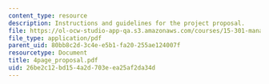 ```yaml
---
content_type: resource
description: Instructions and guidelines for the project proposal.
file: https://ol-ocw-studio-app-qa.s3.amazonaws.com/courses/15-301-managerial-psychology-laboratory-fall-2004/26be2c12bd154a2d703eea25af2da34d_4page_proposal.pdf
file_type: application/pdf
parent_uid: 80bb8c2d-3c4e-e5b1-fa20-255ae124007f
resourcetype: Document
title: 4page_proposal.pdf
uid: 26be2c12-bd15-4a2d-703e-ea25af2da34d
---
```

